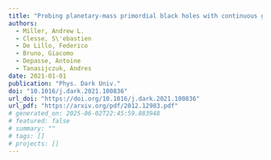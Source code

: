```yaml
---
title: "Probing planetary-mass primordial black holes with continuous gravitational waves"
authors:
  - Miller, Andrew L.
  - Clesse, S\'ebastien
  - De Lillo, Federico
  - Bruno, Giacomo
  - Depasse, Antoine
  - Tanasijczuk, Andres
date: 2021-01-01
publication: "Phys. Dark Univ."
doi: "10.1016/j.dark.2021.100836"
url_doi: "https://doi.org/10.1016/j.dark.2021.100836"
url_pdf: "https://arxiv.org/pdf/2012.12983.pdf"
# generated_on: 2025-06-02T22:45:59.883948
# featured: false
# summary: ""
# tags: []
# projects: []
---
```

